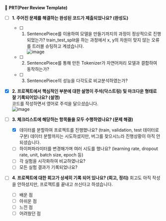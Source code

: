 🔑 **PRT(Peer Review Template)**

- [ ] **1. 주어진 문제를 해결하는 완성된 코드가 제출되었나요? (완성도)**  
  - [ ] 1. SentencePiece를 이용하여 모델을 만들기까지의 과정이 정상적으로 진행되었는가?
        train_test_split을 하는 과정에서 x, y의 차원이 맞지 않는 오류를 트러블 슈팅하고 계셨습니다.   
    ![image](https://github.com/Democratas/My-first-repository/assets/85987307/d17d26c7-1371-4265-a144-8ad8004c56e1)

  - [ ] 2. SentencePiece를 통해 만든 Tokenizer가 자연어처리 모델과 결합하여 동작하는가?  
  - [ ] 3. SentencePiece의 성능을 다각도로 비교분석하였는가?  
- [x] **2. 프로젝트에서 핵심적인 부분에 대한 설명이 주석(닥스트링) 및 마크다운 형태로 잘 기록되어있나요? (설명)**  
      코드를 작성하면서 영어로 주석을 달으셨습니다.  
      ![image](https://github.com/Democratas/My-first-repository/assets/85987307/9f88a552-fd3d-4c73-a098-f41bf894d7f0)


- [ ] **3. 체크리스트에 해당하는 항목들을 모두 수행하였나요? (문제 해결)**
  - [x] 데이터를 분할하여 프로젝트를 진행했나요? (train, validation, test 데이터로 구분)
        데이터 분할까지는 시도하셨지만, 버그를 찾으시느라 진행상황이 아직 안되셨습니다.  
  - [ ] 하이퍼파라미터를 변경해가며 여러 시도를 했나요? (learning rate, dropout rate, unit, batch size, epoch 등)
  - [ ] 각 실험을 시각화하여 비교하였나요?
  - [ ] 모든 실험 결과가 기록되었나요?

- [ ] **4. 프로젝트에 대한 회고가 상세히 기록 되어 있나요? (회고, 정리)**
      회고도 아직 작성을 안하셨지만, 프로젝트를 끝내고 쓰신다고 하셨습니다.  
  - [ ] 배운 점
  - [ ] 아쉬운 점
  - [ ] 느낀 점
  - [ ] 어려웠던 점
